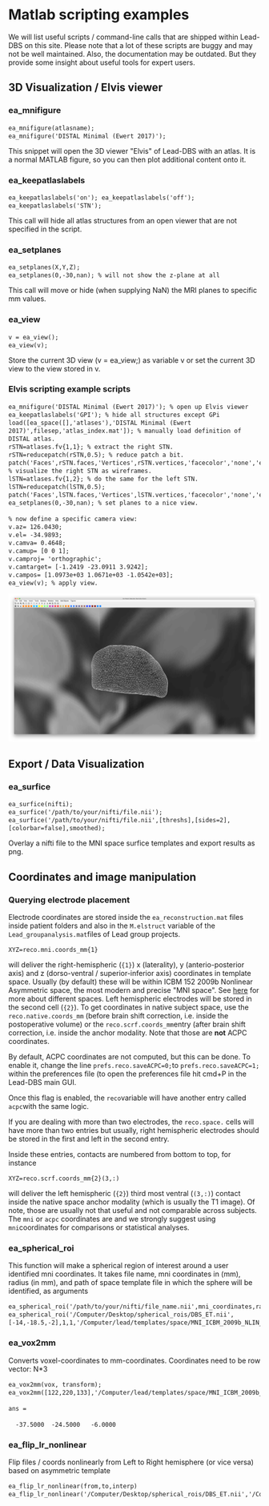 # Matlab scripting examples

We will list useful scripts / command-line calls that are shipped within Lead-DBS on this site. Please note that a lot of these scripts are buggy and may not be well maintained. Also, the documentation may be outdated. But they provide some insight about useful tools for expert users.

## 3D Visualization / Elvis viewer

### ea\_mnifigure

```
ea_mnifigure(atlasname);
ea_mnifigure('DISTAL Minimal (Ewert 2017)');
```

This snippet will open the 3D viewer "Elvis" of Lead-DBS with an atlas. It is a normal MATLAB figure, so you can then plot additional content onto it.

### ea\_keepatlaslabels

```
ea_keepatlaslabels('on'); ea_keepatlaslabels('off');
ea_keepatlaslabels('STN');
```

This call will hide all atlas structures from an open viewer that are not specified in the script.

### ea\_setplanes

```
ea_setplanes(X,Y,Z);
ea_setplanes(0,-30,nan); % will not show the z-plane at all
```

This call will move or hide (when supplying NaN) the MRI planes to specific mm values.

### ea\_view

```
v = ea_view();
ea_view(v);
```

Store the current 3D view (v = ea\_view;) as variable v or set the current 3D view to the view stored in v.

### Elvis scripting example scripts

```
ea_mnifigure('DISTAL Minimal (Ewert 2017)'); % open up Elvis viewer
ea_keepatlaslabels('GPI'); % hide all structures except GPi
load([ea_space([],'atlases'),'DISTAL Minimal (Ewert 2017)',filesep,'atlas_index.mat']); % manually load definition of DISTAL atlas.
rSTN=atlases.fv{1,1}; % extract the right STN.
rSTN=reducepatch(rSTN,0.5); % reduce patch a bit.
patch('Faces',rSTN.faces,'Vertices',rSTN.vertices,'facecolor','none','edgecolor','w'); % visualize the right STN as wireframes.
lSTN=atlases.fv{1,2}; % do the same for the left STN.
lSTN=reducepatch(lSTN,0.5);
patch('Faces',lSTN.faces,'Vertices',lSTN.vertices,'facecolor','none','edgecolor','w');
ea_setplanes(0,-30,nan); % set planes to a nice view.

% now define a specific camera view:
v.az= 126.0430;
v.el= -34.9893;
v.camva= 0.4648;
v.camup= [0 0 1];
v.camproj= 'orthographic';
v.camtarget= [-1.2419 -23.0911 3.9242];
v.campos= [1.0973e+03 1.0671e+03 -1.0542e+03];
ea_view(v); % apply view.
```

![The code above should produce something like this screenshot (showing the STN wireframes in the Elvis viewer).](../../.gitbook/assets/lead-dbs-elvis-code-example.png)

## Export / Data Visualization

### ea\_surfice

```
ea_surfice(nifti);
ea_surfice('/path/to/your/nifti/file.nii');
ea_surfice('/path/to/your/nifti/file.nii',[threshs],[sides=2],[colorbar=false],smoothed);
```

Overlay a nifti file to the MNI space surfice templates and export results as png.

## Coordinates and image manipulation

### Querying electrode placement

Electrode coordinates are stored inside the `ea_reconstruction.mat` files inside patient folders and also in the `M.elstruct` variable of the `Lead_groupanalysis.mat`files of Lead group projects.

```
XYZ=reco.mni.coords_mm{1}
```

will deliver the right-hemispheric (`{1}`) x (laterality), y (anterio-posterior axis) and z (dorso-ventral / superior-inferior axis) coordinates in template space. Usually (by default) these will be within ICBM 152 2009b Nonlinear Asymmetric space, the most modern and precise "MNI space". See [here](https://www.lead-dbs.org/about-the-mni-spaces/) for more about different spaces. Left hemispheric electrodes will be stored in the second cell (`{2}`). To get coordinates in native subject space, use the `reco.native.coords_mm` (before brain shift correction, i.e. inside the postoperative volume) or the `reco.scrf.coords_mm`entry (after brain shift correction, i.e. inside the anchor modality. Note that those are **not** ACPC coordinates.

By default, ACPC coordinates are not computed, but this can be done. To enable it, change the line `prefs.reco.saveACPC=0;`to `prefs.reco.saveACPC=1;` within the preferences file (to open the preferences file hit cmd+P in the Lead-DBS main GUI.

Once this flag is enabled, the `reco`variable will have another entry called `acpc`with the same logic.

If you are dealing with more than two electrodes, the `reco.space.` cells will have more than two entries but usually, right hemispheric electrodes should be stored in the first and left in the second entry.

Inside these entries, contacts are numbered from bottom to top, for instance

```
XYZ=reco.scrf.coords_mm{2}(3,:)
```

will deliver the left hemispheric (`{2}`) third most ventral (`(3,:)`) contact inside the native space anchor modality (which is usually the T1 image). Of note, those are usually not that useful and not comparable across subjects. The `mni` or `acpc` coordinates are and we strongly suggest using `mni`coordinates for comparisons or statistical analyses.

### ea\_spherical\_roi

This function will make a spherical region of interest around a user identified mni coordinates. It takes file name, mni coordinates in (mm), radius (in mm), and path of space template file in which the sphere will be identified, as arguments

```
ea_spherical_roi('/path/to/your/nifti/file_name.nii',mni_coordinates,radius_in_mm,crop,'/path/to/your/nifti/template_image.nii');
ea_spherical_roi('/Computer/Desktop/spherical_rois/DBS_ET.nii',[-14,-18.5,-2],1,1,'/Computer/lead/templates/space/MNI_ICBM_2009b_NLIN_ASYM/t1.nii');
```

### ea\_vox2mm

Converts voxel-coordinates to mm-coordinates. Coordinates need to be row vector: N\*3

```
ea_vox2mm(vox, transform);
ea_vox2mm([122,220,133],'/Computer/lead/templates/space/MNI_ICBM_2009b_NLIN_ASYM/t1.nii');

ans =

  -37.5000  -24.5000   -6.0000
```

### ea\_flip\_lr\_nonlinear

Flip files / coords nonlinearly from Left to Right hemisphere (or vice versa) based on asymmetric template

```
ea_flip_lr_nonlinear(from,to,interp)
ea_flip_lr_nonlinear('/Computer/Desktop/spherical_rois/DBS_ET.nii','/Computer/spherical_rois/DBS_ET_flipped_to_right.nii',1);
```
